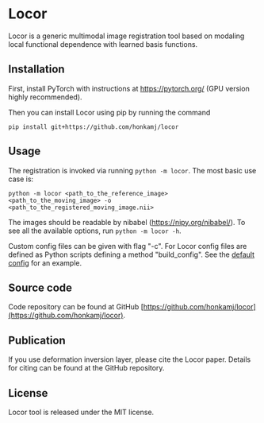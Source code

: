 # Locor

Locor is a generic multimodal image registration tool based on modaling local functional dependence with learned basis functions.

## Installation

First, install PyTorch with instructions at https://pytorch.org/ (GPU version highly recommended).

Then you can install Locor using pip by running the command

    pip install git+https://github.com/honkamj/locor

## Usage

The registration is invoked via running `python -m locor`. The most basic use case is:

    python -m locor <path_to_the_reference_image> <path_to_the_moving_image> -o <path_to_the_registered_moving_image.nii>

The images should be readable by nibabel (https://nipy.org/nibabel/). To see all the available options, run `python -m locor -h`.

Custom config files can be given with flag "-c". For Locor config files are defined as Python scripts defining a method "build_config". See the [default config](https://github.com/honkamj/locor/blob/main/src/locor/default_config.py) for an example.

## Source code

Code repository can be found at GitHub [https://github.com/honkamj/locor](https://github.com/honkamj/locor).

## Publication

If you use deformation inversion layer, please cite the Locor paper. Details for citing can be found at the GitHub repository.

## License

Locor tool is released under the MIT license.
